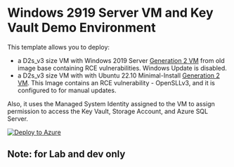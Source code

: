 # Windows 2919 Server VM and Key Vault Demo Environment

This template allows you to deploy:
 - a D2s_v3 size VM with Windows 2019 Server [Generation 2 VM](https://docs.microsoft.com/azure/virtual-machines/generation-2) from old image base containing RCE vulnerabilities. Windows Update is disabled. 
 - a D2s_v3 size VM with with Ubuntu 22.10 Minimal-Install [Generation 2 VM](https://docs.microsoft.com/azure/virtual-machines/generation-2). This Image contains an RCE vulnerability - OpenSLLv3, and it is configured to for manual updates.
 
 Also, it uses the Managed System Identity assigned to the VM to assign permission to access the Key Vault, Storage Account, and Azure SQL Server.



[![Deploy to Azure](https://aka.ms/deploytoazurebutton)](https%3A%2F%2Fraw.githubusercontent.com%2Fgastori%2FLAB-DCSPM-Module%2Fv.01.16.23%2Fmain.json)



## Note: for Lab and dev only